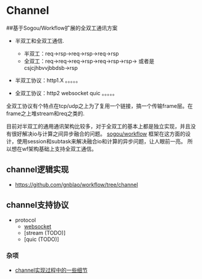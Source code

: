 # Channel

##基于Sogou/Workflow扩展的全双工通讯方案


* 半双工和全双工通信.  
	* 半双工：req->rsp->req->rsp->req->rsp  
	* 全双工：req->req->req->rsp->req->rsp->rsp-> 或者是csjcjhbvvjbbdsb->rsp

* 半双工协议：http1.X 。。。。。  
* 全双工协议：http2 websocket quic 。。。。。  

全双工协议有个特点在tcp/udp之上为了复用一个链接，搞一个传输frame层。在frame之上堆stream和req之类的.  

目前对半双工的通用通讯架构比较多，对于全双工的基本上都是独立实现，并且没有很好解决io与计算之间异步融合的问题。
[sogou/workflow](https://github.com/sogou/workflow) 框架在这方面的设计，使用session和subtask来解决融合io和计算的异步问题，让人眼前一亮。
所以想在wf架构基础上支持全双工通信。

## channel逻辑实现
* https://github.com/gnblao/workflow/tree/channel


## channel支持协议
* protocol
    * [websocket](about-websocket.md)
    * [stream (TODO)]
    * [quic (TODO)]

### 杂项
* [channel实现过程中的一些细节](https://github.com/sogou/workflow/issues/873) 
